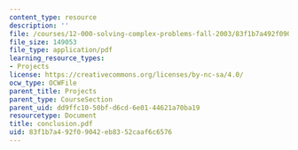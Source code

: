 ```yaml
---
content_type: resource
description: ''
file: /courses/12-000-solving-complex-problems-fall-2003/83f1b7a492f09042eb8352caaf6c6576_conclusion.pdf
file_size: 149053
file_type: application/pdf
learning_resource_types:
- Projects
license: https://creativecommons.org/licenses/by-nc-sa/4.0/
ocw_type: OCWFile
parent_title: Projects
parent_type: CourseSection
parent_uid: dd9ffc10-50bf-d6cd-6e01-44621a70ba19
resourcetype: Document
title: conclusion.pdf
uid: 83f1b7a4-92f0-9042-eb83-52caaf6c6576
---
```

